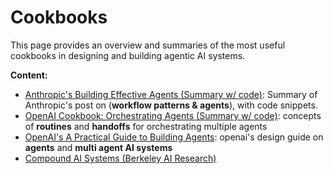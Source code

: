 # Cookbooks
This page provides an overview and summaries of the most useful cookbooks in designing and building agentic AI systems.

<!-- <img src="../../assets/cookbooks/cookbooks-1.jpeg" alt="Cookbooks" width="70%" />

*Figure: Cookbooks.*  -->

**Content:**
- [Anthropic's Building Effective Agents (Summary w/ code)](./anthropic-build_effective_agents.md): Summary of Anthropic's  post on (**workflow patterns & agents**), with code snippets.
- [OpenAI Cookbook: Orchestrating Agents (Summary w/ code)](https://cookbook.openai.com/examples/orchestrating_agents ): concepts of **routines** and **handoffs** for orchestrating multiple agents
- [OpenAI's A Practical Guide to Building Agents](./openai-agents-design-guide.md): openai's design guide on **agents** and **multi agent AI systems**
- [Compound AI Systems (Berkeley AI Research)](./compund-ai-systems.md)

<!-- - [ ] Todo (Add more cookbooks) -->